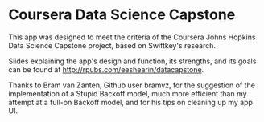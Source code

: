 # Coursera Data Science Capstone

This app was designed to meet the criteria of the Coursera Johns Hopkins Data Science Capstone project, based on Swiftkey's research. 

Slides explaining the app's design and function, its strengths, and its goals can be found at http://rpubs.com/eeshearin/datacapstone.

Thanks to Bram van Zanten, Github user bramvz, for the suggestion of the implementation of a Stupid Backoff model, much more efficient than my attempt at a full-on Backoff model, and for his tips on cleaning up my app UI.
